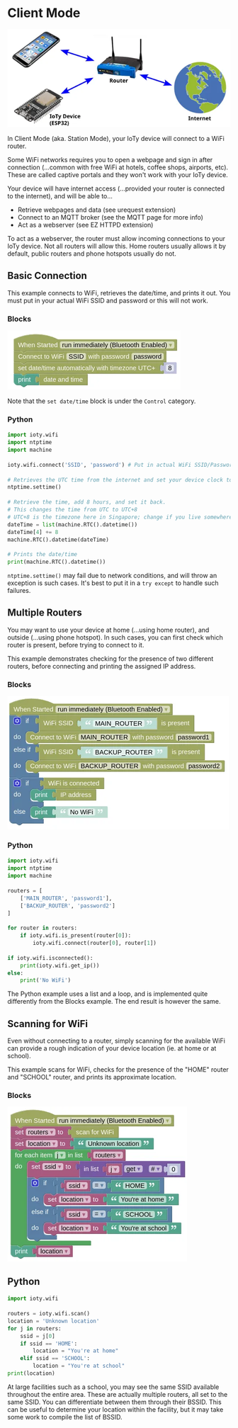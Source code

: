 # Client Mode

![](images/station_mode.webp)

In Client Mode (aka. Station Mode), your IoTy device will connect to a WiFi router.

<div class="important">
Some WiFi networks requires you to open a webpage and sign in after connection (...common with free WiFi at hotels, coffee shops, airports, etc). These are called captive portals and they won't work with your IoTy device.
</div>

Your device will have internet access (...provided your router is connected to the internet), and will be able to...

* Retrieve webpages and data (see urequest extension)
* Connect to an MQTT broker (see the MQTT page for more info)
* Act as a webserver (see EZ HTTPD extension)

<div class="important">
To act as a webserver, the router must allow incoming connections to your IoTy device. Not all routers will allow this. Home routers usually allows it by default, public routers and phone hotspots usually do not.
</div>

## Basic Connection

This example connects to WiFi, retrieves the date/time, and prints it out.
You must put in your actual WiFi SSID and password or this will not work.

### Blocks

![](images/basic_client.webp)

Note that the `set date/time` block is under the `Control` category.

### Python

```python
import ioty.wifi
import ntptime
import machine

ioty.wifi.connect('SSID', 'password') # Put in actual WiFi SSID/Password

# Retrieves the UTC time from the internet and set your device clock to it
ntptime.settime()

# Retrieve the time, add 8 hours, and set it back.
# This changes the time from UTC to UTC+8
# UTC+8 is the timezone here in Singapore; change if you live somewhere else.
dateTime = list(machine.RTC().datetime())
dateTime[4] += 8
machine.RTC().datetime(dateTime)

# Prints the date/time
print(machine.RTC().datetime())
```

<div class="tip">
<code>ntptime.settime()</code> may fail due to network conditions, and will throw an exception is such cases. It's best to put it in a <code>try except</code> to handle such failures.
</div>

## Multiple Routers

You may want to use your device at home (...using home router), and outside (...using phone hotspot).
In such cases, you can first check which router is present, before trying to connect to it.

This example demonstrates checking for the presence of two different routers, before connecting and printing the assigned IP address.

### Blocks

![](images/multiple_routers.webp)

### Python

```python
import ioty.wifi
import ntptime
import machine

routers = [
    ['MAIN_ROUTER', 'password1'],
    ['BACKUP_ROUTER', 'password2']
]

for router in routers:
    if ioty.wifi.is_present(router[0]):
        ioty.wifi.connect(router[0], router[1])

if ioty.wifi.isconnected():
    print(ioty.wifi.get_ip())
else:
    print('No WiFi')
```

<div class="info">
The Python example uses a list and a loop, and is implemented quite differently from the Blocks example. The end result is however the same.
</div>

## Scanning for WiFi

Even without connecting to a router, simply scanning for the available WiFi can provide a rough indication of your device location (ie. at home or at school).

This example scans for WiFi, checks for the presence of the "HOME" router and "SCHOOL" router, and prints its approximate location.

### Blocks

![](images/scan_location.webp)

## Python

```python
import ioty.wifi

routers = ioty.wifi.scan()
location = 'Unknown location'
for j in routers:
    ssid = j[0]
    if ssid == 'HOME':
        location = "You're at home"
    elif ssid == 'SCHOOL':
        location = "You're at school"
print(location)
```

<div class="tip">
At large facilities such as a school, you may see the same SSID available throughout the entire area. These are actually multiple routers, all set to the same SSID. You can differentiate between them through their BSSID. This can be useful to determine your location within the facility, but it may take some work to compile the list of BSSID.
</div>